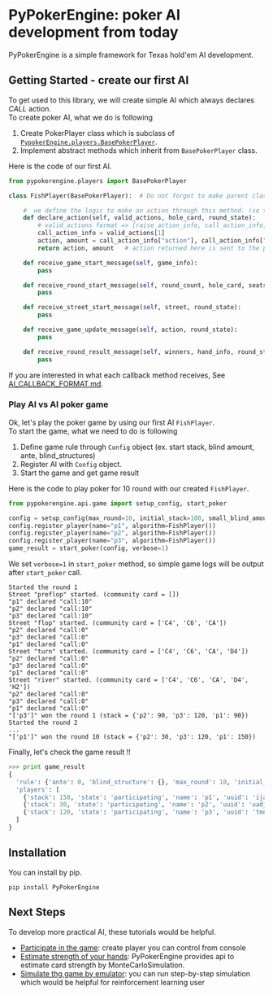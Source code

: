 # PyPokerEngine: poker AI development from today
PyPokerEngine is a simple framework for Texas hold'em AI development.

## Getting Started - create our first AI
To get used to this library, we will create simple AI which always declares *CALL* action.  
To create poker AI, what we do is following

1. Create PokerPlayer class which is subclass of [`PypokerEngine.players.BasePokerPlayer`](https://github.com/ishikota/PyPokerEngine/blob/master/pypokerengine/players/base_poker_player.py).
2. Implement abstract methods which inherit from `BasePokerPlayer` class.

Here is the code of our first AI.  

```python
from pypokerengine.players import BasePokerPlayer

class FishPlayer(BasePokerPlayer):  # Do not forget to make parent class as "BasePokerPlayer"

    #  we define the logic to make an action through this method. (so this method would be the core of your AI)
    def declare_action(self, valid_actions, hole_card, round_state):
        # valid_actions format => [raise_action_info, call_action_info, fold_action_info]
        call_action_info = valid_actions[1]
        action, amount = call_action_info["action"], call_action_info["amount"]
        return action, amount   # action returned here is sent to the poker engine

    def receive_game_start_message(self, game_info):
        pass

    def receive_round_start_message(self, round_count, hole_card, seats):
        pass

    def receive_street_start_message(self, street, round_state):
        pass

    def receive_game_update_message(self, action, round_state):
        pass

    def receive_round_result_message(self, winners, hand_info, round_state):
        pass
```
If you are interested in what each callback method receives, See [AI_CALLBACK_FORMAT.md](https://github.com/ishikota/PyPokerEngine/blob/master/AI_CALLBACK_FORMAT.md).

### Play AI vs AI poker game
Ok, let's play the poker game by using our first AI `FishPlayer`.  
To start the game, what we need to do is following

1. Define game rule through `Config` object (ex. start stack, blind amount, ante, blind_structures)
2. Register AI with `Config` object.
3. Start the game and get game result

Here is the code to play poker for 10 round with our created `FishPlayer`.
```python
from pypokerengine.api.game import setup_config, start_poker

config = setup_config(max_round=10, initial_stack=100, small_blind_amount=5)
config.register_player(name="p1", algorithm=FishPlayer())
config.register_player(name="p2", algorithm=FishPlayer())
config.register_player(name="p3", algorithm=FishPlayer())
game_result = start_poker(config, verbose=1)
```
We set `verbose=1` in `start_poker` method, so simple game logs will be output after `start_poker` call.
```
Started the round 1
Street "preflop" started. (community card = [])
"p1" declared "call:10"
"p2" declared "call:10"
"p3" declared "call:10"
Street "flop" started. (community card = ['C4', 'C6', 'CA'])
"p2" declared "call:0"
"p3" declared "call:0"
"p1" declared "call:0"
Street "turn" started. (community card = ['C4', 'C6', 'CA', 'D4'])
"p2" declared "call:0"
"p3" declared "call:0"
"p1" declared "call:0"
Street "river" started. (community card = ['C4', 'C6', 'CA', 'D4', 'H2'])
"p2" declared "call:0"
"p3" declared "call:0"
"p1" declared "call:0"
"['p3']" won the round 1 (stack = {'p2': 90, 'p3': 120, 'p1': 90})
Started the round 2
...
"['p1']" won the round 10 (stack = {'p2': 30, 'p3': 120, 'p1': 150})
```
Finally, let's check the game result !!
```python
>>> print game_result
{
  'rule': {'ante': 0, 'blind_structure': {}, 'max_round': 10, 'initial_stack': 100, 'small_blind_amount': 5},
  'players': [
    {'stack': 150, 'state': 'participating', 'name': 'p1', 'uuid': 'ijaukuognlkplasfspehcp'},
    {'stack': 30, 'state': 'participating', 'name': 'p2', 'uuid': 'uadjzyetdwsaxzflrdsysj'},
    {'stack': 120, 'state': 'participating', 'name': 'p3', 'uuid': 'tmnkoazoqitkzcreihrhao'}
  ]
}
```

## Installation
You can install by pip.
```
pip install PyPokerEngine
```

## Next Steps
To develop more practical AI, these tutorials would be helpful.

- [Participate in the game](./tutorial/participate_in_the_game.md): create player you can control from console
- [Estimate strength of your hands](./tutorial/estimate_card_strength.md): PyPokerEngine provides api to estimate card strength by MonteCarloSimulation.
- [Simulate thg game by emulator](./tutorial/simulate_the_game_by_emulator.md): you can run step-by-step simulation which would be helpful for reinforcement learning user

